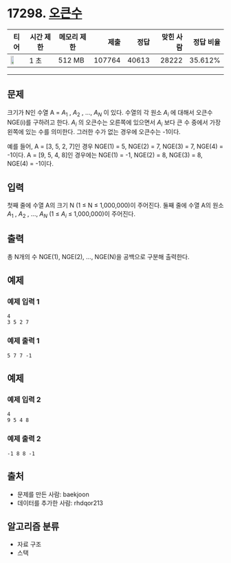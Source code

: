 # 17298. [오큰수](https://www.acmicpc.net/problem/17298)

| 티어 | 시간 제한 | 메모리 제한 | 제출 | 정답 | 맞힌 사람 | 정답 비율 |
|---|---|---|---:|---:|---:|---:|
| <img src="https://static.solved.ac/tier_small/12.svg" width="50%" /> | 1 초 | 512 MB | 107764 | 40613 | 28222 | 35.612% |

---

## 문제

크기가 N인 수열 A = $A_{1}$
, $A_{2}$
, ..., $A_{N}$
이 있다. 수열의 각 원소 $A_{i}$
에 대해서 오큰수 NGE(i)를 구하려고 한다. $A_{i}$
의 오큰수는 오른쪽에 있으면서 $A_{i}$
보다 큰 수 중에서 가장 왼쪽에 있는 수를 의미한다. 그러한 수가 없는 경우에 오큰수는 -1이다.

예를 들어, A = [3, 5, 2, 7]인 경우 NGE(1) = 5, NGE(2) = 7, NGE(3) = 7, NGE(4) = -1이다. A = [9, 5, 4, 8]인 경우에는 NGE(1) = -1, NGE(2) = 8, NGE(3) = 8, NGE(4) = -1이다.

## 입력

첫째 줄에 수열 A의 크기 N (1 ≤ N ≤ 1,000,000)이 주어진다. 둘째 줄에 수열 A의 원소 $A_{1}$
, $A_{2}$
, ..., $A_{N}$
(1 ≤ $A_{i}$
≤ 1,000,000)이 주어진다.

## 출력

총 N개의 수 NGE(1), NGE(2), ..., NGE(N)을 공백으로 구분해 출력한다.

## 예제

### 예제 입력 1

```
4
3 5 2 7
```

### 예제 출력 1

```
5 7 7 -1
```

## 예제

### 예제 입력 2

```
4
9 5 4 8
```

### 예제 출력 2

```
-1 8 8 -1
```

## 출처

- 문제를 만든 사람: baekjoon
- 데이터를 추가한 사람: rhdqor213

## 알고리즘 분류

- 자료 구조
- 스택

